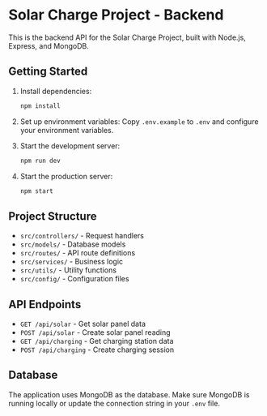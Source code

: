 # Solar Charge Project - Backend

This is the backend API for the Solar Charge Project, built with Node.js, Express, and MongoDB.

## Getting Started

1. Install dependencies:
   ```bash
   npm install
   ```

2. Set up environment variables:
   Copy `.env.example` to `.env` and configure your environment variables.

3. Start the development server:
   ```bash
   npm run dev
   ```

4. Start the production server:
   ```bash
   npm start
   ```

## Project Structure

- `src/controllers/` - Request handlers
- `src/models/` - Database models
- `src/routes/` - API route definitions
- `src/services/` - Business logic
- `src/utils/` - Utility functions
- `src/config/` - Configuration files

## API Endpoints

- `GET /api/solar` - Get solar panel data
- `POST /api/solar` - Create solar panel reading
- `GET /api/charging` - Get charging station data
- `POST /api/charging` - Create charging session

## Database

The application uses MongoDB as the database. Make sure MongoDB is running locally or update the connection string in your `.env` file. 